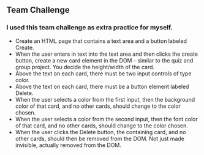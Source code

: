 ## Team Challenge

### I used this team challenge as extra practice for myself.

- Create an HTML page that contains a text area and a button labeled Create.
- When the user enters in text into the text area and then clicks the create button, create a new card element in the DOM - similar to the quiz and group project. You decide the height/width of the card.
- Above the text on each card, there must be two input controls of type color.
- Above the text on each card, there must be a button element labeled Delete.
- When the user selects a color from the first input, then the background color of that card, and no other cards, should change to the color chosen.
- When the user selects a color from the second input, then the font color of that card, and no other cards, should change to the color chosen.
- When the user clicks the Delete button, the containing card, and no other cards, should then be removed from the DOM. Not just made invisible, actually removed from the DOM.
